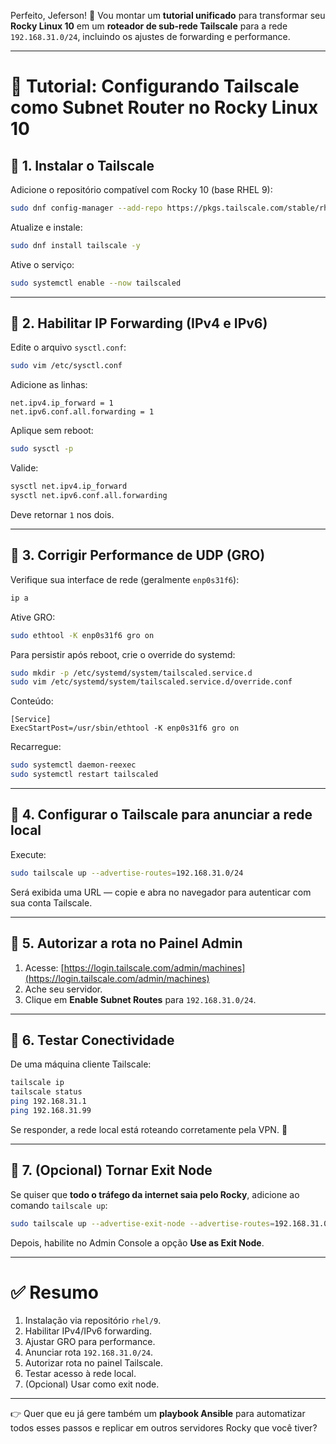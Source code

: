 Perfeito, Jeferson! 👊
Vou montar um **tutorial unificado** para transformar seu **Rocky Linux 10** em um **roteador de sub-rede Tailscale** para a rede `192.168.31.0/24`, incluindo os ajustes de forwarding e performance.

---

# 🚀 Tutorial: Configurando Tailscale como Subnet Router no Rocky Linux 10

## 🔹 1. Instalar o Tailscale

Adicione o repositório compatível com Rocky 10 (base RHEL 9):

```bash
sudo dnf config-manager --add-repo https://pkgs.tailscale.com/stable/rhel/9/tailscale.repo
```

Atualize e instale:

```bash
sudo dnf install tailscale -y
```

Ative o serviço:

```bash
sudo systemctl enable --now tailscaled
```

---

## 🔹 2. Habilitar IP Forwarding (IPv4 e IPv6)

Edite o arquivo `sysctl.conf`:

```bash
sudo vim /etc/sysctl.conf
```

Adicione as linhas:

```
net.ipv4.ip_forward = 1
net.ipv6.conf.all.forwarding = 1
```

Aplique sem reboot:

```bash
sudo sysctl -p
```

Valide:

```bash
sysctl net.ipv4.ip_forward
sysctl net.ipv6.conf.all.forwarding
```

Deve retornar `1` nos dois.

---

## 🔹 3. Corrigir Performance de UDP (GRO)

Verifique sua interface de rede (geralmente `enp0s31f6`):

```bash
ip a
```

Ative GRO:

```bash
sudo ethtool -K enp0s31f6 gro on
```

Para persistir após reboot, crie o override do systemd:

```bash
sudo mkdir -p /etc/systemd/system/tailscaled.service.d
sudo vim /etc/systemd/system/tailscaled.service.d/override.conf
```

Conteúdo:

```
[Service]
ExecStartPost=/usr/sbin/ethtool -K enp0s31f6 gro on
```

Recarregue:

```bash
sudo systemctl daemon-reexec
sudo systemctl restart tailscaled
```

---

## 🔹 4. Configurar o Tailscale para anunciar a rede local

Execute:

```bash
sudo tailscale up --advertise-routes=192.168.31.0/24
```

Será exibida uma URL — copie e abra no navegador para autenticar com sua conta Tailscale.

---

## 🔹 5. Autorizar a rota no Painel Admin

1. Acesse: [https://login.tailscale.com/admin/machines](https://login.tailscale.com/admin/machines)
2. Ache seu servidor.
3. Clique em **Enable Subnet Routes** para `192.168.31.0/24`.

---

## 🔹 6. Testar Conectividade

De uma máquina cliente Tailscale:

```bash
tailscale ip
tailscale status
ping 192.168.31.1
ping 192.168.31.99
```

Se responder, a rede local está roteando corretamente pela VPN. 🎉

---

## 🔹 7. (Opcional) Tornar Exit Node

Se quiser que **todo o tráfego da internet saia pelo Rocky**, adicione ao comando `tailscale up`:

```bash
sudo tailscale up --advertise-exit-node --advertise-routes=192.168.31.0/24
```

Depois, habilite no Admin Console a opção **Use as Exit Node**.

---

# ✅ Resumo

1. Instalação via repositório `rhel/9`.
2. Habilitar IPv4/IPv6 forwarding.
3. Ajustar GRO para performance.
4. Anunciar rota `192.168.31.0/24`.
5. Autorizar rota no painel Tailscale.
6. Testar acesso à rede local.
7. (Opcional) Usar como exit node.

---

👉 Quer que eu já gere também um **playbook Ansible** para automatizar todos esses passos e replicar em outros servidores Rocky que você tiver?

